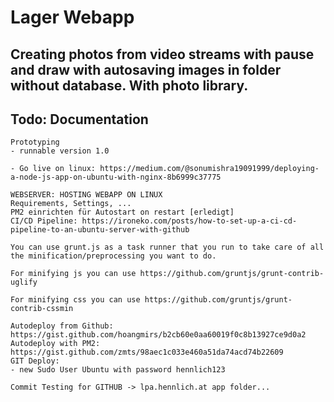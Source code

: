 # Lager Webapp
## Creating photos from video streams with pause and draw with autosaving images in folder without database. With photo library.
## Todo: Documentation
```
Prototyping
- runnable version 1.0

- Go live on linux: https://medium.com/@sonumishra19091999/deploying-a-node-js-app-on-ubuntu-with-nginx-8b6999c37775
```

```
WEBSERVER: HOSTING WEBAPP ON LINUX
Requirements, Settings, ...
PM2 einrichten für Autostart on restart [erledigt]
CI/CD Pipeline: https://ironeko.com/posts/how-to-set-up-a-ci-cd-pipeline-to-an-ubuntu-server-with-github
```

```
You can use grunt.js as a task runner that you run to take care of all the minification/preprocessing you want to do.

For minifying js you can use https://github.com/gruntjs/grunt-contrib-uglify

For minifying css you can use https://github.com/gruntjs/grunt-contrib-cssmin
```

```
Autodeploy from Github: https://gist.github.com/hoangmirs/b2cb60e0aa60019f0c8b13927ce9d0a2
Autodeploy with PM2: https://gist.github.com/zmts/98aec1c033e460a51da74acd74b22609 
GIT Deploy: 
- new Sudo User Ubuntu with password hennlich123
```

```
Commit Testing for GITHUB -> lpa.hennlich.at app folder...
```